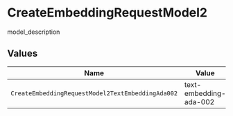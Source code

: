 # CreateEmbeddingRequestModel2

model_description


## Values

| Name                                              | Value                                             |
| ------------------------------------------------- | ------------------------------------------------- |
| `CreateEmbeddingRequestModel2TextEmbeddingAda002` | text-embedding-ada-002                            |